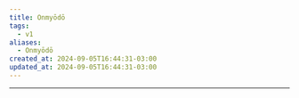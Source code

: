 ```yaml
---
title: Onmyōdō
tags:
  - v1
aliases:
  - Onmyōdō
created_at: 2024-09-05T16:44:31-03:00
updated_at: 2024-09-05T16:44:31-03:00
---
```



---

